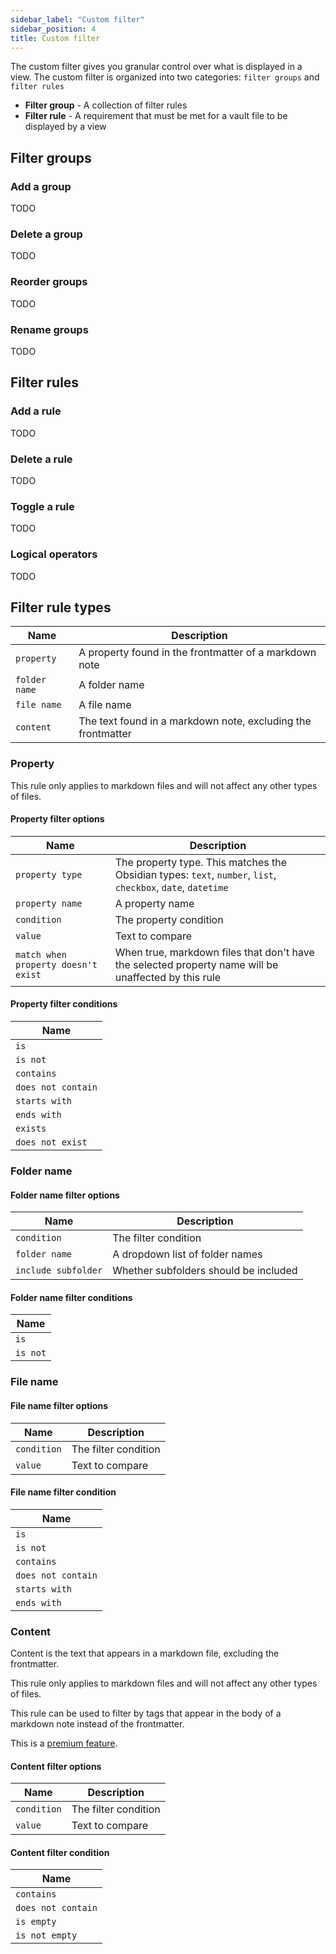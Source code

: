```yaml
---
sidebar_label: "Custom filter"
sidebar_position: 4
title: Custom filter
---
```


The custom filter gives you granular control over what is displayed in a view. The custom filter is organized into two categories: `filter groups` and `filter rules`

-   **Filter group** - A collection of filter rules
-   **Filter rule** - A requirement that must be met for a vault file to be displayed by a view

## Filter groups

### Add a group

TODO

### Delete a group

TODO

### Reorder groups

TODO

### Rename groups

TODO

## Filter rules

### Add a rule

TODO

### Delete a rule

TODO

### Toggle a rule

TODO

### Logical operators

TODO

## Filter rule types

| Name          | Description                                                  |
| ------------- | ------------------------------------------------------------ |
| `property`    | A property found in the frontmatter of a markdown note       |
| `folder name` | A folder name                                                |
| `file name`   | A file name                                                  |
| `content`     | The text found in a markdown note, excluding the frontmatter |

### Property

This rule only applies to markdown files and will not affect any other types of files.

#### Property filter options

| Name                                | Description                                                                                                  |
| ----------------------------------- | ------------------------------------------------------------------------------------------------------------ |
| `property type`                     | The property type. This matches the Obsidian types: `text`, `number`, `list`, `checkbox`, `date`, `datetime` |
| `property name`                     | A property name                                                                                              |
| `condition`                         | The property condition                                                                                       |
| `value`                             | Text to compare                                                                                              |
| `match when property doesn't exist` | When true, markdown files that don't have the selected property name will be unaffected by this rule         |

#### Property filter conditions

| Name               |
| ------------------ |
| `is`               |
| `is not`           |
| `contains`         |
| `does not contain` |
| `starts with`      |
| `ends with`        |
| `exists`           |
| `does not exist`   |

### Folder name

#### Folder name filter options

| Name                | Description                           |
| ------------------- | ------------------------------------- |
| `condition`         | The filter condition                  |
| `folder name`       | A dropdown list of folder names       |
| `include subfolder` | Whether subfolders should be included |

#### Folder name filter conditions

| Name     |
| -------- |
| `is`     |
| `is not` |

### File name

#### File name filter options

| Name        | Description          |
| ----------- | -------------------- |
| `condition` | The filter condition |
| `value`     | Text to compare      |

#### File name filter condition

| Name               |
| ------------------ |
| `is`               |
| `is not`           |
| `contains`         |
| `does not contain` |
| `starts with`      |
| `ends with`        |

### Content

Content is the text that appears in a markdown file, excluding the frontmatter.

This rule only applies to markdown files and will not affect any other types of files.

This rule can be used to filter by tags that appear in the body of a markdown note instead of the frontmatter.

This is a [premium feature](/docs/premium).

#### Content filter options

| Name        | Description          |
| ----------- | -------------------- |
| `condition` | The filter condition |
| `value`     | Text to compare      |

#### Content filter condition

| Name               |
| ------------------ |
| `contains`         |
| `does not contain` |
| `is empty`         |
| `is not empty`     |
